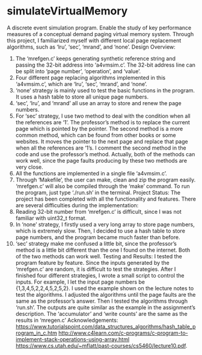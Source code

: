 # simulateVirtualMemory
A discrete event simulation program. Enable the study of key performance measures of a conceptual demand paging virtual memory system.
Through this project, I familiarized myself with different local page replacement algorithms, such as ‘lru’, ‘sec’, ‘mrand’, and ‘none’.
Design Overview:
1. The ‘mrefgen.c’ keeps generating synthetic reference string and passing the 32-bit address into ‘a4vmsim.c’. The 32-bit address line can be split into ‘page number’, ‘operation’, and ‘value’.
2. Four different page replacing algorithms implemented in this ‘a4vmsim.c’, which are ‘lru’, ‘sec’, ‘mrand’, and ‘none’.
3. ‘none’ strategy is mainly used to test the basic functions in the program. It uses a hash table to store all unique page numbers.
4. ‘sec’, ‘lru’, and ‘mrand’ all use an array to store and renew the page numbers.
5. For ‘sec’ strategy, I use two method to deal with the condition when all the references are ‘1’. The
professor’s method is to replace the current page which is pointed by the pointer. The second method is a more common method, which can be found from other books or some websites. It moves the pointer to the next page and replace that page when all the references are ‘1’s. I comment the second method in the code and use the professor’s method. Actually, both of the methods can work well, since the page faults producing by these two methods are very close.
6. All the functions are implemented in a single file ‘a4vmsim.c’.
7. Through ‘Makefile’, the user can make, clean and zip the program easily. ‘mrefgen.c’ will also be
compiled through the ‘make’ command. To run the program, just type ‘./run.sh’ in the terminal.
Project Status:
The project has been completed with all the functionality and features. There are several difficulties during the implementation:
1. Reading 32-bit number from ‘mrefgen.c’ is difficult, since I was not familiar with uint32_t format.
2. In ‘none’ strategy, I firstly used a very long array to store page numbers, which is extremely slow. Then, I decided to use a hash table to store page numbers, and the program became much faster than before.
3. ‘sec’ strategy make me confused a little bit, since the professor’s method is a little bit different than the one I found on the internet. Both of the two methods can work well.
Testing and Results:
I tested the program feature by feature. Since the inputs generated by the ‘mrefgen.c’ are random, it is difficult to test the strategies. After I finished four different strategies, I wrote a small script to control the inputs. For example, I let the input page numbers be {1,3,4,5,2,2,4,5,2,5,2}. I used the example shown on the lecture notes to test the algorithms. I adjusted the algorithms until the page faults are the same as the professor’s answer. Then I tested the algorithms through ‘run.sh’. The outputs are quite similar as the example in the assignment’s description. The ‘accumulator’ and ‘write counts’ are the same as the results in ‘mregen.c’
Acknowledgements:
https://www.tutorialspoint.com/data_structures_algorithms/hash_table_program_in_c.htm http://www.c4learn.com/c-programs/c-program-to-implement-stack-operations-using-array.html https://www.cs.utah.edu/~mflatt/past-courses/cs5460/lecture10.pdf.
